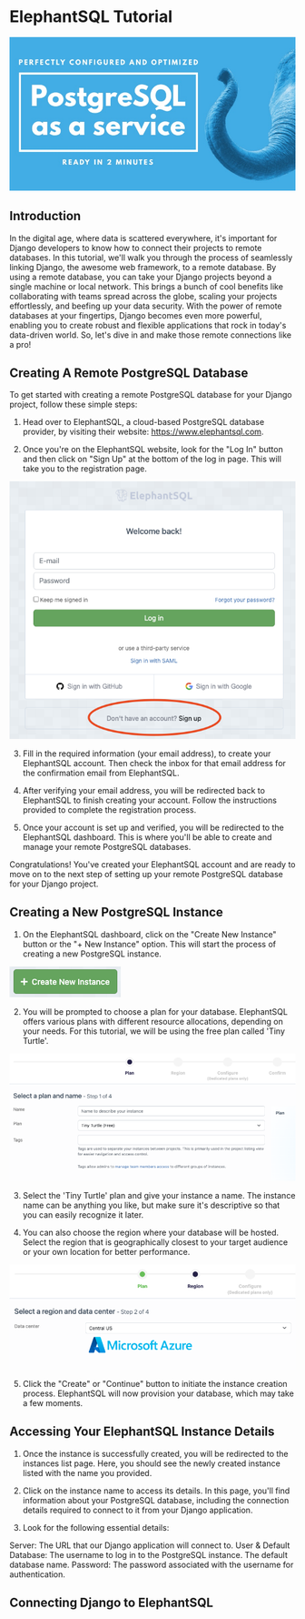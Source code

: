 # ElephantSQL Tutorial

![banner](https://github.com/kevinleet/elephantsql-tutorial/blob/main/images/banner.jpg?raw=true)

## Introduction

In the digital age, where data is scattered everywhere, it's important for Django developers to know how to connect their projects to remote databases. In this tutorial, we'll walk you through the process of seamlessly linking Django, the awesome web framework, to a remote database. By using a remote database, you can take your Django projects beyond a single machine or local network. This brings a bunch of cool benefits like collaborating with teams spread across the globe, scaling your projects effortlessly, and beefing up your data security. With the power of remote databases at your fingertips, Django becomes even more powerful, enabling you to create robust and flexible applications that rock in today's data-driven world. So, let's dive in and make those remote connections like a pro!

## Creating A Remote PostgreSQL Database

To get started with creating a remote PostgreSQL database for your Django project, follow these simple steps:

1. Head over to ElephantSQL, a cloud-based PostgreSQL database provider, by visiting their website: https://www.elephantsql.com.

2. Once you're on the ElephantSQL website, look for the "Log In" button and then click on "Sign Up" at the bottom of the log in page. This will take you to the registration page.

![loginpage](https://github.com/kevinleet/elephantsql-tutorial/blob/main/images/login.png?raw=true)

3. Fill in the required information (your email address), to create your ElephantSQL account. Then check the inbox for that email address for the confirmation email from ElephantSQL.

4. After verifying your email address, you will be redirected back to ElephantSQL to finish creating your account. Follow the instructions provided to complete the registration process.

5. Once your account is set up and verified, you will be redirected to the ElephantSQL dashboard. This is where you'll be able to create and manage your remote PostgreSQL databases.

Congratulations! You've created your ElephantSQL account and are ready to move on to the next step of setting up your remote PostgreSQL database for your Django project.

## Creating a New PostgreSQL Instance

1. On the ElephantSQL dashboard, click on the "Create New Instance" button or the "+ New Instance" option. This will start the process of creating a new PostgreSQL instance.

![createinstance](https://github.com/kevinleet/elephantsql-tutorial/blob/main/images/createinstance.png?raw=true)

2. You will be prompted to choose a plan for your database. ElephantSQL offers various plans with different resource allocations, depending on your needs. For this tutorial, we will be using the free plan called 'Tiny Turtle'.

![selectplan](https://github.com/kevinleet/elephantsql-tutorial/blob/main/images/selectplan.png?raw=true)

3. Select the 'Tiny Turtle' plan and give your instance a name. The instance name can be anything you like, but make sure it's descriptive so that you can easily recognize it later.

4. You can also choose the region where your database will be hosted. Select the region that is geographically closest to your target audience or your own location for better performance.

![selectregion](https://github.com/kevinleet/elephantsql-tutorial/blob/main/images/selectregion.png?raw=true)

5. Click the "Create" or "Continue" button to initiate the instance creation process. ElephantSQL will now provision your database, which may take a few moments.

## Accessing Your ElephantSQL Instance Details

1. Once the instance is successfully created, you will be redirected to the instances list page. Here, you should see the newly created instance listed with the name you provided.

2. Click on the instance name to access its details. In this page, you'll find information about your PostgreSQL database, including the connection details required to connect to it from your Django application.

3. Look for the following essential details:

Server: The URL that our Django application will connect to.
User & Default Database: The username to log in to the PostgreSQL instance. The default database name.
Password: The password associated with the username for authentication.

## Connecting Django to ElephantSQL
